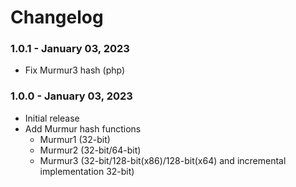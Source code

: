 # Changelog

### 1.0.1 - January 03, 2023
- Fix Murmur3 hash (php)

### 1.0.0 - January 03, 2023
- Initial release
- Add Murmur hash functions
  - Murmur1 (32-bit)
  - Murmur2 (32-bit/64-bit)
  - Murmur3 (32-bit/128-bit(x86)/128-bit(x64) and incremental implementation 32-bit)
